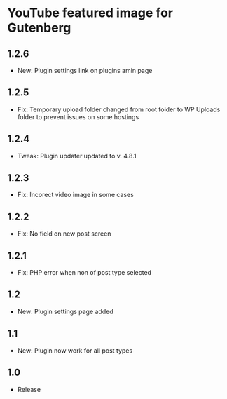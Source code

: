 YouTube featured image for Gutenberg
====================================

1.2.6
-----
- New: Plugin settings link on plugins amin page

1.2.5
-----
- Fix: Temporary upload folder changed from root folder to WP Uploads folder to prevent issues on some hostings

1.2.4
-----
- Tweak: Plugin updater updated to v. 4.8.1

1.2.3
-----
- Fix: Incorect video image in some cases

1.2.2
-----
- Fix: No field on new post screen

1.2.1
-----
- Fix: PHP error when non of post type selected

1.2
-----
- New: Plugin settings page added

1.1
-----
- New: Plugin now work for all post types

1.0
-----
- Release